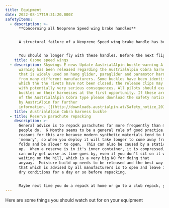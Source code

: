 ```yaml
---
title: Equipment
date: 2022-08-17T19:31:20.000Z
safetyItems:
  - description: >-
      **Concerning all Neoprene Speed wing brake handles**


      A structural failure of a Neoprene Speed wing brake handle has been reported. After further investigation we have found that it is possible for the overall strength of the handle to be insufficient, especially after ageing.


      You should no longer fly with these handles. Before the next flight you **must** replace the Neoprene handles with the standard webbing version. Please contact your Ozone dealer to arrange replacements.
    title: Ozone speed wings
  - description: Skywings E-news Update AustrialAlpin buckle warning A safety
      warning has been released regarding the AustrialAlpin Cobra harness buckle
      that is widely used on hang glider, paraglider and paramotor harness types
      from many different manufacturers. Some buckles have been identified in
      which the the rivets have not been closed; the release clips may detach
      with potentially very serious consequences. All pilots should examine the
      buckles on their harnesses at the first opportunity. If these are of the
      of the AustrialAlpin Cobra type please download the safety notice issued
      by AustriAlpin for further
      information. [](http://downloads.austrialpin.at/Safety_notice_2016_EN.pdf)
    title: AustrialAlpin Cobra harness buckle
  - title: Reserve parachute repacking
    description: >-
      General advice is to repack parachutes far more frequently than most
      people do.  6 Months seems to be a general rule of good practice.  The
      reasons for this are because modern synthetic materials tend to build a
      'memory', so when you deploy it will take longer to come away from the
      folds and be slower to open.  This can also be caused by a static build
      up.  When a reserve is in it's inner container, it is compressed, and that
      can only get worse as time goes by, even if you don't sit on it whilst
      waiting on the hill, which is a very big NO for doing that
      anyway.  Moisture build up needs to be released and the best way to do
      that which is advised by all manufacturers is to open and leave indoors in
      dry conditions for a day or so before repacking.


      Maybe next time you do a repack at home or go to a club repack, you should test deploy your reserve beforehand and then leave it to air at home  - then put it loose in a spare rucksack or bin bag to carry it to the repacking session along with your harness.
---
```


Here are some things you should watch out for on your equipment
